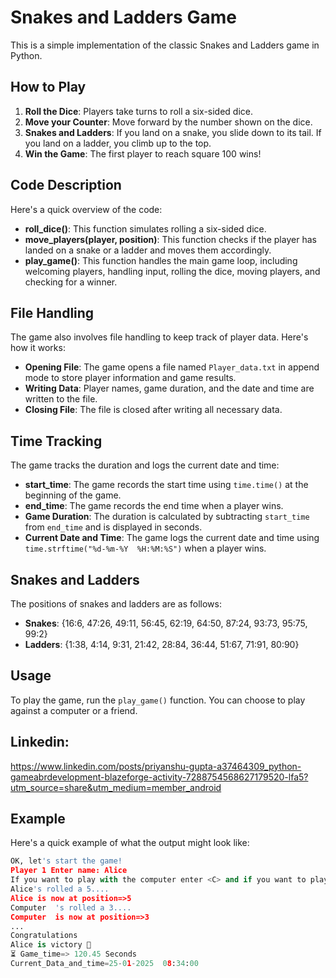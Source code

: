 # Snakes and Ladders Game

This is a simple implementation of the classic Snakes and Ladders game in Python.

## How to Play

1. **Roll the Dice**: Players take turns to roll a six-sided dice.
2. **Move your Counter**: Move forward by the number shown on the dice.
3. **Snakes and Ladders**: If you land on a snake, you slide down to its tail. If you land on a ladder, you climb up to the top.
4. **Win the Game**: The first player to reach square 100 wins!

## Code Description

Here's a quick overview of the code:
- **roll_dice()**: This function simulates rolling a six-sided dice.
- **move_players(player, position)**: This function checks if the player has landed on a snake or a ladder and moves them accordingly.
- **play_game()**: This function handles the main game loop, including welcoming players, handling input, rolling the dice, moving players, and checking for a winner.

## File Handling

The game also involves file handling to keep track of player data. Here's how it works:
- **Opening File**: The game opens a file named `Player_data.txt` in append mode to store player information and game results.
- **Writing Data**: Player names, game duration, and the date and time are written to the file.
- **Closing File**: The file is closed after writing all necessary data.

## Time Tracking

The game tracks the duration and logs the current date and time:
- **start_time**: The game records the start time using `time.time()` at the beginning of the game.
- **end_time**: The game records the end time when a player wins.
- **Game Duration**: The duration is calculated by subtracting `start_time` from `end_time` and is displayed in seconds.
- **Current Date and Time**: The game logs the current date and time using `time.strftime("%d-%m-%Y  %H:%M:%S")` when a player wins.

## Snakes and Ladders

The positions of snakes and ladders are as follows:
- **Snakes**: {16:6, 47:26, 49:11, 56:45, 62:19, 64:50, 87:24, 93:73, 95:75, 99:2}
- **Ladders**: {1:38, 4:14, 9:31, 21:42, 28:84, 36:44, 51:67, 71:91, 80:90}

## Usage

To play the game, run the `play_game()` function. You can choose to play against a computer or a friend.
## Linkedin: 
https://www.linkedin.com/posts/priyanshu-gupta-a37464309_python-gameabrdevelopment-blazeforge-activity-7288754568627179520-lfa5?utm_source=share&utm_medium=member_android 
## Example

Here's a quick example of what the output might look like:

```python
OK, let's start the game!
Player 1 Enter name: Alice
If you want to play with the computer enter <C> and if you want to play with a friend enter <F>: C
Alice's rolled a 5....
Alice is now at position=>5
Computer  's rolled a 3....
Computer  is now at position=>3
...
Congratulations
Alice is victory 🥇
⏳ Game_time=> 120.45 Seconds
Current_Data_and_time=25-01-2025  08:34:00
